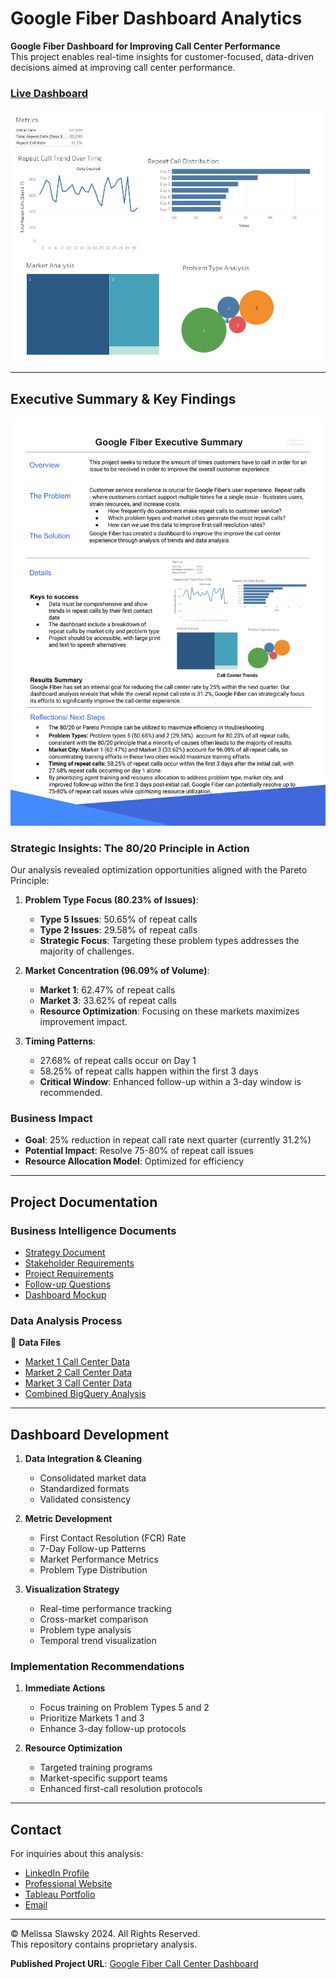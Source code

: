 # Google Fiber Dashboard Analytics

**Google Fiber Dashboard for Improving Call Center Performance**  
This project enables real-time insights for customer-focused, data-driven decisions aimed at improving call center performance.

### [Live Dashboard](https://public.tableau.com/app/profile/melissa.slawsky1925/viz/GoogleFiberCallCenterDashboard_17290044323220/Dashboard1)

![Dashboard Overview](dashboard-google-fiber.png)

---

## Executive Summary & Key Findings
![Executive Summary](executive-summary-google-fiber.png)

### Strategic Insights: The 80/20 Principle in Action

Our analysis revealed optimization opportunities aligned with the Pareto Principle:

1. **Problem Type Focus (80.23% of Issues)**:
   - **Type 5 Issues**: 50.65% of repeat calls
   - **Type 2 Issues**: 29.58% of repeat calls
   - **Strategic Focus**: Targeting these problem types addresses the majority of challenges.

2. **Market Concentration (96.09% of Volume)**:
   - **Market 1**: 62.47% of repeat calls
   - **Market 3**: 33.62% of repeat calls
   - **Resource Optimization**: Focusing on these markets maximizes improvement impact.

3. **Timing Patterns**:
   - 27.68% of repeat calls occur on Day 1
   - 58.25% of repeat calls happen within the first 3 days
   - **Critical Window**: Enhanced follow-up within a 3-day window is recommended.

### Business Impact
- **Goal**: 25% reduction in repeat call rate next quarter (currently 31.2%)
- **Potential Impact**: Resolve 75-80% of repeat call issues
- **Resource Allocation Model**: Optimized for efficiency

---

## Project Documentation

### Business Intelligence Documents
- [Strategy Document](https://github.com/mslawsky/google-fiber-dashboard-analytics/blob/main/strategy-doc-google-fiber.pdf)
- [Stakeholder Requirements](https://github.com/mslawsky/google-fiber-dashboard-analytics/blob/main/stakeholder-requirements-google-fiber.pdf)
- [Project Requirements](https://github.com/mslawsky/google-fiber-dashboard-analytics/blob/main/project-requirements-google-fiber.pdf)
- [Follow-up Questions](https://github.com/mslawsky/google-fiber-dashboard-analytics/blob/main/follow-up-questions-google-fiber.pdf)
- [Dashboard Mockup](https://github.com/mslawsky/google-fiber-dashboard-analytics/blob/main/dashboard-mockup-google-fiber.png)

### Data Analysis Process

📂 **Data Files**
- [Market 1 Call Center Data](https://github.com/mslawsky/google-fiber-dashboard-analytics/blob/main/market1.csv)
- [Market 2 Call Center Data](https://github.com/mslawsky/google-fiber-dashboard-analytics/blob/main/market2.csv)
- [Market 3 Call Center Data](https://github.com/mslawsky/google-fiber-dashboard-analytics/blob/main/market3.csv)
- [Combined BigQuery Analysis](https://github.com/mslawsky/google-fiber-dashboard-analytics/blob/main/bq-results-20241010-184832-1728586149684.csv)

---

## Dashboard Development

1. **Data Integration & Cleaning**
   - Consolidated market data
   - Standardized formats
   - Validated consistency

2. **Metric Development**
   - First Contact Resolution (FCR) Rate
   - 7-Day Follow-up Patterns
   - Market Performance Metrics
   - Problem Type Distribution

3. **Visualization Strategy**
   - Real-time performance tracking
   - Cross-market comparison
   - Problem type analysis
   - Temporal trend visualization

### Implementation Recommendations

1. **Immediate Actions**
   - Focus training on Problem Types 5 and 2
   - Prioritize Markets 1 and 3
   - Enhance 3-day follow-up protocols

2. **Resource Optimization**
   - Targeted training programs
   - Market-specific support teams
   - Enhanced first-call resolution protocols

---

## Contact

For inquiries about this analysis:
- [LinkedIn Profile](https://www.linkedin.com/in/melissaslawsky/)
- [Professional Website](https://melissaslawsky.com/client-results/)
- [Tableau Portfolio](https://public.tableau.com/app/profile/melissa.slawsky1925/vizzes)
- [Email](mailto:melissa@melissaslawsky.com)

---

© Melissa Slawsky 2024. All Rights Reserved.  
This repository contains proprietary analysis.

**Published Project URL**: [Google Fiber Call Center Dashboard](https://public.tableau.com/app/profile/melissa.slawsky1925/viz/GoogleFiberCallCenterDashboard_17290044323220/Dashboard1)

